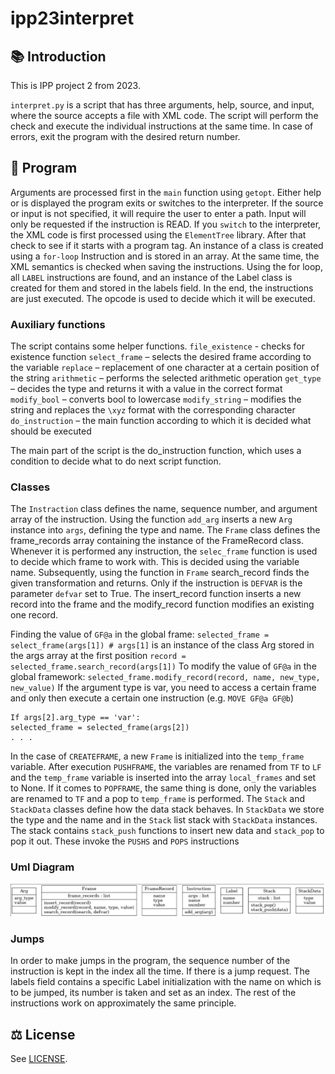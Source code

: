 # ipp23interpret

## 📚 Introduction

This is IPP project 2 from 2023.

`interpret.py` is a script that has three arguments, help, source, and input, where the source accepts a file
with XML code. The script will perform the check and execute the individual instructions at the same time. In case of errors,
exit the program with the desired return number.

## 📃 Program

Arguments are processed first in the `main` function using `getopt`. Either help or is displayed
the program exits or switches to the interpreter. If the source or input is not specified, it will require the user to enter a path. Input will only be requested if the instruction is READ.
If you `switch` to the interpreter, the XML code is first processed using the `ElementTree` library. After that
check to see if it starts with a program tag. An instance of a class is created using a `for-loop`
Instruction and is stored in an array. At the same time, the XML semantics is checked when saving the instructions.
Using the for loop, all `LABEL` instructions are found, and an instance of the Label class is created for them
and stored in the labels field.
In the end, the instructions are just executed. The opcode is used to decide which it will be executed.

### Auxiliary functions

The script contains some helper functions.
`file_existence` - checks for existence function
`select_frame` – selects the desired frame according to the variable
`replace` – replacement of one character at a certain position of the string
`arithmetic` – performs the selected arithmetic operation
`get_type` – decides the type and returns it with a value in the correct format
`modify_bool` – converts bool to lowercase
`modify_string` – modifies the string and replaces the `\xyz` format with the corresponding character
`do_instruction` – the main function according to which it is decided what should be executed

The main part of the script is the do_instruction function, which uses a condition to decide what to do next
script function.

### Classes

The `Instraction` class defines the name, sequence number, and argument array of the instruction. Using the function
`add_arg` inserts a new `Arg` instance into `args`, defining the type and name. The `Frame` class defines
the frame_records array containing the instance of the FrameRecord class. Whenever it is performed
any instruction, the `selec_frame` function is used to decide which frame to work with.
This is decided using the variable name. Subsequently, using the function in `Frame` search_record
finds the given transformation and returns. Only if the instruction is `DEFVAR` is the parameter `defvar`
set to True.
The insert_record function inserts a new record into the frame and the modify_record function modifies an existing one
record.

Finding the value of `GF@a` in the global frame:
`selected_frame = select_frame(args[1]) # args[1]` is an instance of the class
Arg stored in the args array at the first position
`record = selected_frame.search_record(args[1])`
To modify the value of `GF@a` in the global framework:
`selected_frame.modify_record(record, name, new_type, new_value)`
If the argument type is var, you need to access a certain frame and only then execute a certain one
instruction (e.g. `MOVE GF@a GF@b`)
```
If args[2].arg_type == 'var':
selected_frame = selected_frame(args[2])
. . .
```
In the case of `CREATEFRAME`, a new `Frame` is initialized into the `temp_frame` variable. After execution
`PUSHFRAME`, the variables are renamed from `TF` to `LF` and the `temp_frame` variable is inserted into the array
`local_frames` and set to None. If it comes to `POPFRAME`, the same thing is done, only
the variables are renamed to `TF` and a pop to `temp_frame` is performed.
The `Stack` and `StackData` classes define how the data stack behaves. In `StackData` we store the type
and the name and in the `Stack` list stack with `StackData` instances. The stack contains `stack_push` functions
to insert new data and `stack_pop` to pop it out. These invoke the `PUSHS` and `POPS` instructions

### Uml Diagram

<img src="https://github.com/Biliator/ipp23interpret/blob/main/uml.png" alt="uml">

### Jumps

In order to make jumps in the program, the sequence number of the instruction is kept in the index all the time.
If there is a jump request. The labels field contains a specific Label initialization with the name on which
is to be jumped, its number is taken and set as an index.
The rest of the instructions work on approximately the same principle.

## ⚖️ License

See [LICENSE](LICENSE).
